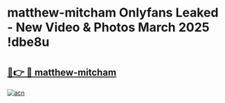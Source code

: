 # matthew-mitcham Onlyfans Leaked - New Video & Photos March 2025 !dbe8u

# <h2><a href="https://nnskp2.iuczelnia.edu.pl?title=matthew-mitcham&ref=dbe8u">🔗👉 🔴 matthew-mitcham</a></h2>

[![acn](https://github.com/user-attachments/assets/0f9c940e-d8b0-45ae-aac7-cd30a18b3e1c)](https://nnskp2.iuczelnia.edu.pl?title=matthew-mitcham&ref=dbe8u)

